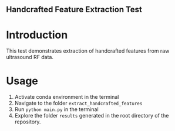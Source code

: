 ## Handcrafted Feature Extraction Test

# Introduction

This test demonstrates extraction of handcrafted features from raw ultrasound RF data.

# Usage

1. Activate conda environment in the terminal
2. Navigate to the folder `extract_handcrafted_features`
3. Run `python main.py` in the terminal
4. Explore the folder `results` generated in the root directory of the repository. 


